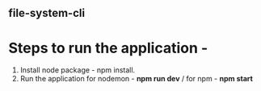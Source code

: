 ## file-system-cli
# Steps to run the application - 

1. Install node package - npm install.
2. Run the application 
    for nodemon - **npm run dev** / 
    for npm - **npm start**